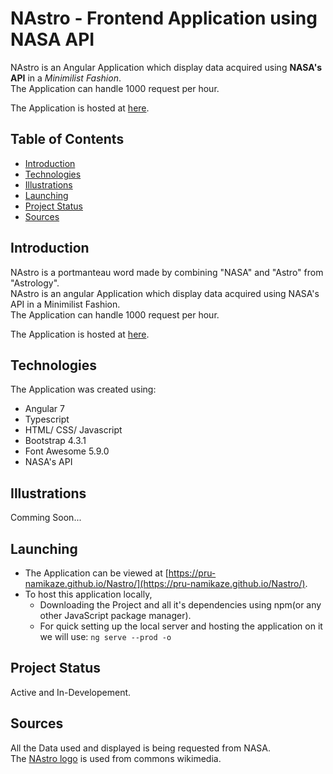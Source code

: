 # NAstro - Frontend Application using NASA API
NAstro is an Angular Application which display data acquired using **NASA's API** in a *Minimilist Fashion*.  
The Application can handle 1000 request per hour.  
  
The Application is hosted at [here](https://pru-namikaze.github.io/Nastro/).  

## Table of Contents
  * [Introduction](#Introduction)
  * [Technologies](#Technologies)
  * [Illustrations](#Illustrations)
  * [Launching](#Launching)
  * [Project Status](#Project-Status)
  * [Sources](#Sources)

## Introduction
NAstro is a portmanteau word made by combining "NASA" and "Astro" from "Astrology".  
NAstro is an angular Application which display data acquired using NASA's API in a Minimilist Fashion.  
The Application can handle 1000 request per hour.  
  
The Application is hosted at [here](https://pru-namikaze.github.io/Nastro/).  

## Technologies
The Application was created using:
  * Angular 7
  * Typescript
  * HTML/ CSS/ Javascript
  * Bootstrap 4.3.1
  * Font Awesome 5.9.0
  * NASA's API

## Illustrations
Comming Soon...

## Launching
  * The Application can be viewed at [https://pru-namikaze.github.io/Nastro/](https://pru-namikaze.github.io/Nastro/).
  * To host this application locally,
    + Downloading the Project and all it's dependencies using npm(or any other JavaScript package manager).
    + For quick setting up the local server and hosting the application on it we will use: 
    ```ng serve --prod -o```

## Project Status
Active and In-Developement.

## Sources
All the Data used and displayed is being requested from NASA.  
The [NAstro logo](https://commons.wikimedia.org/wiki/File:Nastro_logo.jpg) is used from commons wikimedia.
